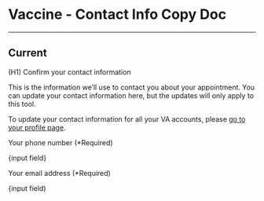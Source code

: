 # Vaccine - Contact Info Copy Doc
---

## Current

(H1) Confirm your contact information

This is the information we’ll use to contact you about your appointment. You can update your contact information here, but the updates will only apply to this tool.

To update your contact information for all your VA accounts, please [go to your profile page](link).

Your phone number (*Required)

{input field}

Your email address (*Required)

{input field)
